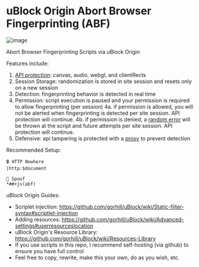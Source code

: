 # uBlock Origin Abort Browser Fingerprinting (ABF)

![image](https://user-images.githubusercontent.com/6946045/87236288-2ae22680-c39c-11ea-8b35-5db24e6f19b6.png)

Abort Browser Fingerprinting Scripts via uBlock Origin

Features include:
1. [API protection](https://user-images.githubusercontent.com/6946045/87235868-ff5c3d80-c395-11ea-87b1-56f759419043.png): canvas, audio, webgl, and clientRects
2. Session Storage: randomization is stored in site session and resets only on a new session
3. Detection: fingerprinting behavior is detected in real time
4. Permission: script execution is paused and your permission is required to allow fingerprinting (per session)
4a. if permission is allowed, you will not be alerted when fingerprinting is detected per site session. API protection will continue.
4b. if permission is denied, a [random error](https://user-images.githubusercontent.com/6946045/87235934-164f5f80-c397-11ea-8df9-1468ecf872f1.png) will be thrown at the script and future attempts per site session. API protection will continue.
5. Defensive: api tampering is protected with a [proxy](https://adtechmadness.wordpress.com/2019/03/23/javascript-tampering-detection-and-stealth/) to prevent detection

Recommended Setup:
```
🔒 HTTP Nowhere
|http:$document

🧪 Spoof
*##+js(abf)
```

uBlock Origin Guides:
- Scriplet injection: https://github.com/gorhill/uBlock/wiki/Static-filter-syntax#scriptlet-injection
- Adding resources: https://github.com/gorhill/uBlock/wiki/Advanced-settings#userresourceslocation
- uBlock Origin's Resource Library: https://github.com/gorhill/uBlock/wiki/Resources-Library
- If you use scripts in this repo, I recommend self-hosting (via github) to ensure you have full control
- Feel free to copy, rewrite, make this your own, do as you wish, etc.
